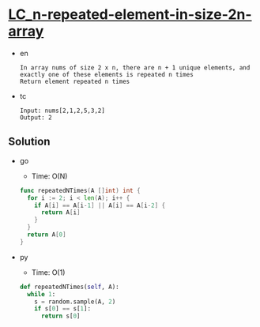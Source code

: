 # [LC_n-repeated-element-in-size-2n-array](https://leetcode.com/problems/n-repeated-element-in-size-2n-array)

* en

  ```en
  In array nums of size 2 x n, there are n + 1 unique elements, and exactly one of these elements is repeated n times
  Return element repeated n times
  ```

* tc

  ```tc
  Input: nums[2,1,2,5,3,2]
  Output: 2
  ```

## Solution

* go
  * Time: O(N)

  ```go
  func repeatedNTimes(A []int) int {
    for i := 2; i < len(A); i++ {
      if A[i] == A[i-1] || A[i] == A[i-2] {
        return A[i]
      }
    }
    return A[0]
  }
  ```

* py
  * Time: O(1)

  ```py
  def repeatedNTimes(self, A):
    while 1:
      s = random.sample(A, 2)
      if s[0] == s[1]:
        return s[0]
  ```
